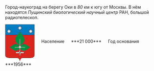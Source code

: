 <!--2021-12-01 00:38:04-->
Город-наукоград на берегу Оки в *80* км к югу от Москвы.
В нём находятся *Пущинский биологический научный центр* РАН, большой радиотелескоп.

<span class="dt">
  <img src="Pushchino.png" align="middle" width="96px"> &emsp; 
<span class="dtc">
  Население &emsp; ***21 000*** &emsp;
  Год основания &emsp; ***1956***
</span>
</span>